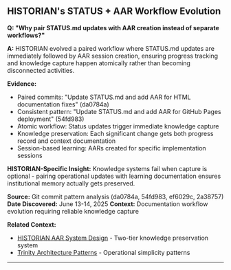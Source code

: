 ## HISTORIAN's STATUS + AAR Workflow Evolution

**Q: "Why pair STATUS.md updates with AAR creation instead of separate workflows?"**

**A:** HISTORIAN evolved a paired workflow where STATUS.md updates are immediately followed by AAR session creation, ensuring progress tracking and knowledge capture happen atomically rather than becoming disconnected activities.

**Evidence:**
- Paired commits: "Update STATUS.md and add AAR for HTML documentation fixes" (da0784a)
- Consistent pattern: "Update STATUS.md and add AAR for GitHub Pages deployment" (54fd983)
- Atomic workflow: Status updates trigger immediate knowledge capture
- Knowledge preservation: Each significant change gets both progress record and context documentation
- Session-based learning: AARs created for specific implementation sessions

**HISTORIAN-Specific Insight:** Knowledge systems fail when capture is optional - pairing operational updates with learning documentation ensures institutional memory actually gets preserved.

**Source:** Git commit pattern analysis (da0784a, 54fd983, ef6029c, 2a38757)
**Date Discovered:** June 13-14, 2025
**Context:** Documentation workflow evolution requiring reliable knowledge capture

**Related Context:**
- [HISTORIAN AAR System Design](historian-aar-system-design.md) - Two-tier knowledge preservation system
- [Trinity Architecture Patterns](../cultural/trinity-architecture-patterns.md) - Operational simplicity patterns

---